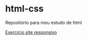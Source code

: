 # html-css

Repositório para meu estudo de html

<a href="https://thalesdonascimento.github.io/html-css/desafios/ex012/">Exercício site responsivo</a>